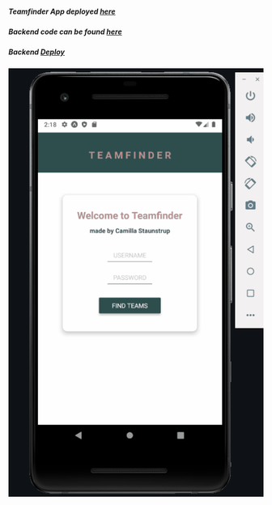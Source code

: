 
##### Teamfinder App deployed [here](https://expo.io/@castau/Teamfinder)
##### Backend code can be found [here](https://github.com/Castau/Sem4JavascriptSemesterProject/tree/master/Adjusted%20solution)
##### Backend [Deploy](https://semesterprojectjs.camillastaunstrup.dk/)
![demo](https://github.com/Castau/Sem4JavaScript/blob/master/Afleveringer/Week12/Teamfinder/demo/teamfinder.gif?raw=true)

